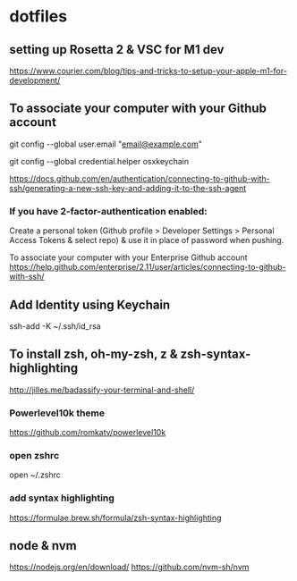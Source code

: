# dotfiles

## setting up Rosetta 2 & VSC for M1 dev
https://www.courier.com/blog/tips-and-tricks-to-setup-your-apple-m1-for-development/

## To associate your computer with your Github account
git config --global user.email "email@example.com"

git config --global credential.helper osxkeychain

https://docs.github.com/en/authentication/connecting-to-github-with-ssh/generating-a-new-ssh-key-and-adding-it-to-the-ssh-agent

### If you have 2-factor-authentication enabled:

Create a personal token (Github profile > Developer Settings > Personal Access Tokens & select repo) & use it in place of password when pushing.

To associate your computer with your Enterprise Github account
https://help.github.com/enterprise/2.11/user/articles/connecting-to-github-with-ssh/

## Add Identity using Keychain

ssh-add -K ~/.ssh/id_rsa

## To install zsh, oh-my-zsh, z & zsh-syntax-highlighting
http://jilles.me/badassify-your-terminal-and-shell/

### Powerlevel10k theme
https://github.com/romkatv/powerlevel10k

### open zshrc
open ~/.zshrc

### add syntax highlighting
https://formulae.brew.sh/formula/zsh-syntax-highlighting

## node & nvm
https://nodejs.org/en/download/
https://github.com/nvm-sh/nvm

